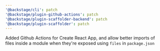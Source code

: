 ```yaml
---
'@backstage/cli': patch
'@backstage/plugin-github-actions': patch
'@backstage/plugin-scaffolder-backend': patch
'@backstage/plugin-scaffolder': patch
---
```


Added Github Actions for Create React App, and allow better imports of files inside a module when they're exposed using `files` in `package.json`
